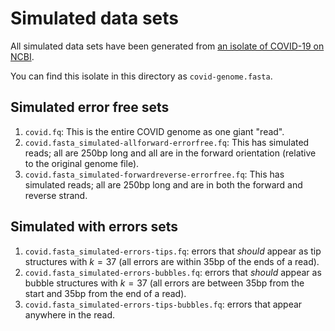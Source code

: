 # Simulated data sets

All simulated data sets have been generated from [an isolate of COVID-19 on 
NCBI].

You can find this isolate in this directory as `covid-genome.fasta`.

[an isolate of COVID-19 on NCBI]: https://www.ncbi.nlm.nih.gov/nuccore/NC_045512.2?report=genbank

## Simulated error free sets

1. `covid.fq`: This is the entire COVID genome as one giant "read".
2. `covid.fasta_simulated-allforward-errorfree.fq`: This has simulated reads;
   all are 250bp long and all are in the forward orientation (relative to the
   original genome file).
3. `covid.fasta_simulated-forwardreverse-errorfree.fq`: This has simulated
   reads; all are 250bp long and are in both the forward and reverse strand.

## Simulated with errors sets

1. `covid.fasta_simulated-errors-tips.fq`: errors that *should* appear as tip
   structures with $k=37$ (all errors are within 35bp of the ends of a read).
2. `covid.fasta_simulated-errors-bubbles.fq`: errors that *should* appear as
   bubble structures with $k=37$ (all errors are between 35bp from the start and
   35bp from the end of a read).
3. `covid.fasta_simulated-errors-tips-bubbles.fq`: errors that appear anywhere
   in the read.
